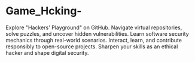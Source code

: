 # Game_Hcking-
Explore "Hackers' Playground" on GitHub. Navigate virtual repositories, solve puzzles, and uncover hidden vulnerabilities. Learn software security mechanics through real-world scenarios. Interact, learn, and contribute responsibly to open-source projects. Sharpen your skills as an ethical hacker and shape digital security.
